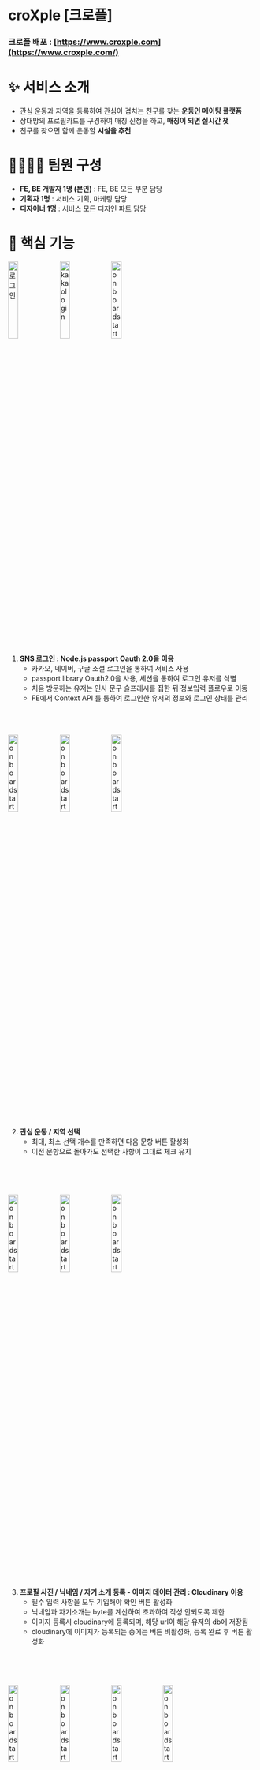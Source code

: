 # croXple [크로플]

### 크로플 배포 : [https://www.croxple.com](https://www.croxple.com/)

# ✨ 서비스 소개

- 관심 운동과 지역을 등록하여 관심이 겹치는 친구를 찾는 **운동인 메이팅 플랫폼**
- 상대방의 프로필카드를 구경하여 매칭 신청을 하고, **매칭이 되면 실시간 챗**
- 친구를 찾으면 함께 운동할 **시설을 추천**

# 👨‍👨‍👦‍👦 팀원 구성

- **FE, BE 개발자 1명 (본인)** : FE, BE 모든 부분 담당
- **기획자 1명** : 서비스 기획, 마케팅 담당
- **디자이너 1명** : 서비스 모든 디자인 파트 담당

# 🔑 핵심 기능

<span><img width = "20%" alt="로그인" src="https://user-images.githubusercontent.com/101058125/224064591-f8c884d0-e7a0-4fdb-a4a3-bb9fb0874e67.png"></span>
<span><img width = "20%" alt="kakaologin" src="https://user-images.githubusercontent.com/101058125/224065113-10dd0154-94e2-40d0-9287-74917ea856c2.png"></span>
<span><img width = "20%" alt="onboardstart" src="https://user-images.githubusercontent.com/101058125/224065462-f5f95f69-e742-4bb7-9591-01646ac3d57f.png"></span>
1. **SNS 로그인 : Node.js passport Oauth 2.0을 이용**
    - 카카오, 네이버, 구글 소셜 로그인을 통하여 서비스 사용
    - passport library Oauth2.0을 사용, 세션을 통하여 로그인 유저를 식별
    - 처음 방문하는 유저는 인사 문구 슬프래시를 접한 뒤 정보입력 플로우로 이동
    - FE에서 Context API 를 통하여 로그인한 유저의 정보와 로그인 상태를 관리
<br />
<br />
<br />
<span><img width = "20%" alt="onboardstart" src="https://user-images.githubusercontent.com/101058125/224068558-c61305e1-0166-4314-a039-36c500408588.png"></span>
<span><img width = "20%" alt="onboardstart" src="https://user-images.githubusercontent.com/101058125/224068783-c7a384f5-7c06-4435-82b7-416457e20392.png"></span>
<span><img width = "20%" alt="onboardstart" src="https://user-images.githubusercontent.com/101058125/224068808-b1a87d91-ed7b-4859-ad40-23dccafbc791.png"></span>

2. **관심 운동 / 지역 선택**
    - 최대, 최소 선택 개수를 만족하면 다음 문항 버튼 활성화
    - 이전 문항으로 돌아가도 선택한 사항이 그대로 체크 유지
<br />
<br />
<br />

<span><img width = "20%" alt="onboardstart"  src="https://user-images.githubusercontent.com/101058125/224069620-8c0e4501-8e0a-4d1f-8f8f-aee8048914f7.png"></span>
<span><img width = "20%" alt="onboardstart" src="https://user-images.githubusercontent.com/101058125/224069646-a32521d5-22fc-4284-b214-edd5a34a83a3.png"></span>
<span><img width = "20%" alt="onboardstart" src="https://user-images.githubusercontent.com/101058125/224069825-e5d7fb20-f108-4207-94d9-e4b47d2870fd.png"></span>

3. **프로필 사진 / 닉네임 / 자기 소개 등록 - 이미지 데이터 관리 : Cloudinary 이용**
    - 필수 입력 사항을 모두 기입해야 확인 버튼 활성화
    - 닉네임과 자기소개는 byte를 계산하여 초과하여 작성 안되도록 제한
    - 이미지 등록시 cloudinary에 등록되며, 해당 url이 해당 유저의 db에 저장됨
    - cloudinary에 이미지가 등록되는 중에는 버튼 비활성화, 등록 완료 후 버튼 활성화
<br />
<br />
<br />

<span><img width = "20%" alt="onboardstart"   src="https://user-images.githubusercontent.com/101058125/224070365-a02c77ec-e3c2-4b29-a480-6f2d793d0344.png"></span>
<span><img width = "20%" alt="onboardstart" src="https://user-images.githubusercontent.com/101058125/224070400-cb9d8576-6105-4964-b794-e8d6554a95e8.png"></span>
<span><img width = "20%" alt="onboardstart" src="https://user-images.githubusercontent.com/101058125/224070424-b5a22d13-e2d1-4158-974e-81963cab2b29.png"></span>
<span><img width = "20%" alt="onboardstart" src="https://user-images.githubusercontent.com/101058125/224070445-130c0348-a2e6-4abb-a662-ff7969d47c77.png"></span>

4. **프리뷰 카드로 입력사항을 확인 후 유저 정보 db에 업데이트**
    - 다수의 이미지 등록시 개수에 맞는 이미지 슬라이드로 시각화
    - 등록 절차를 완료하면 스플래시로 서비스 사용 방법 튜토리얼을 제공
    - 본인의 프사를 클릭하여 정보 수정 가능, 자신에게 매칭 신청한 타유저들은 스마일 이모티콘으로 표시
<br />
<br />
<br />

<span><img width = "20%" alt="onboardstart"  src="https://user-images.githubusercontent.com/101058125/224071985-e507257d-62ed-4dfa-b951-d8aa33138d51.png"></span>

5. **홈화면 - 함께 운동할 타유저들 추천**
    - 본인에게 매칭 신청을 한 유저가 있는 경우 스마일 이모티콘으로 표시
    - 9명의 유저는 전체 가입자들 중에서 랜덤하게 추천
    - 홈화면에 유저들 배치를 불규칙적이게 하여 다른 디자인들과 차별화
    - 중앙의 본인 프로필과 가까울수록 공통 관심분야가 많은 유저들을 추천(개발 진행중)
<br />
<br />
<br />

<span><img width = "20%" alt="onboardstart" src="https://user-images.githubusercontent.com/101058125/224071030-907e9252-922f-429f-9c38-f52a581c8ead.png"></span>
<span><img width = "20%" alt="onboardstart"  src="https://user-images.githubusercontent.com/101058125/224071402-797d2616-6dbd-4964-bf2a-ebe77d90fbc4.png"></span>
<span><img width = "19%" alt="onboardstart"  src="https://user-images.githubusercontent.com/101058125/224072837-22b66e89-5eee-457d-886f-b34d42ca8f1a.png"></span>
<span><img width = "20%" alt="onboardstart" src="https://user-images.githubusercontent.com/101058125/224071454-b7203f82-f080-474f-839b-8fe6c6bacade.png"></span>

5. **홈화면 메뉴 - 로그아웃 / 1:1 문의**
    - 로그아웃 확인 시 로그아웃 완료
    - 1:1 문의는 관리자와의 카톡으로 연결
<br />
<br />
<br />

<span><img width = "17%" alt="onboardstart" src="https://user-images.githubusercontent.com/101058125/224073552-a09ebe5b-278c-4204-ace5-525ea3cc4a70.png"></span>
<span><img width = "17%" alt="onboardstart" src="https://user-images.githubusercontent.com/101058125/224073657-4079c9ea-94b8-4a5b-96d4-aec514e2354c.png"></span>
<span><img width = "17%" alt="onboardstart"  src="https://user-images.githubusercontent.com/101058125/224073758-a3405d52-e6af-4b35-96b4-5a936f214548.png"></span>
<span><img width = "17%" alt="onboardstart" src="https://user-images.githubusercontent.com/101058125/224073842-75f17e77-0c2d-474c-b720-53785d228a14.png"></span>
<span><img width = "17%" alt="onboardstart" src="https://user-images.githubusercontent.com/101058125/224073985-3d99e1db-07b5-40ac-9678-5274b30fc41b.png"></span>

6. **유저 정보 수정 (프로필사진, 운동, 지역, 자기소개 변경)**
    - 변경된 선택들의 상태가 보여지며, 최종 수정 확인 버튼 클릭시 정보 업데이트
    - 변경 도중 취소할 경우 이전의 정보로 되돌아감
<br />
<br />
<br />

<span><img width = "20%" alt="onboardstart" src="https://user-images.githubusercontent.com/101058125/224074375-96cb770b-7939-4487-a348-440469f69936.png"></span> 
<span><img width = "20%" alt="onboardstart" src="https://user-images.githubusercontent.com/101058125/224074549-3d907493-7e62-47a1-bedf-4d8bc789ed6c.png"></span> 
<span><img width = "20%" alt="onboardstart"  src="https://user-images.githubusercontent.com/101058125/224074631-ef1afd23-d142-45fc-848a-3a18ffeb80d5.png"></span>

7. **타유저들의 프로필카드 구경과 매칭 신청 / 서로 매칭 성공 시 채팅 리스트에 상대방 프로필카드 생성됨**
    - 매칭 미신청, 신청, 매칭된 유저의 상태에 맞추어 버튼의 아이콘이 시각화
    - user의 데이터에 follower, following 카테고리를 구성하여 매칭 신청시 데이터 업데이트
    - 다른 유저의 프로필카드를 클릭해서 열람한 후 되돌아올때 페이지가 reload되지 않도록 컴포넌트로 구성
    - 본인의 프로필카드 클릭시 route path를 :id로 url을 분기하여 서비스 플로우 의도에 맞추어 다르게 구성
 <br />
<br />
<br />

<span><img width = "20%" alt="onboardstart" src="https://user-images.githubusercontent.com/101058125/224075363-67bc01fb-56e8-4ead-b6e9-dd43b21ef560.png"></span>
<span><img width = "20%" alt="onboardstart" src="https://user-images.githubusercontent.com/101058125/224075395-d8aee880-0cb1-4b55-aa7b-86e690df4824.png"></span>
<span><img width = "20%" alt="onboardstart" src="https://user-images.githubusercontent.com/101058125/224075427-0bdcab76-7250-4982-ae71-9f7ee00594b8.png"></span>

8. **messenger page : 매칭 성공된 유저들 리스트 / 프로필 클릭 시 대화창으로 연결 / 편집 메뉴로 삭제 가능**
    - 매칭된 리스트 없을 시 프로필들 대신 기본 안내 문구 제공
    - 편집 메뉴로 대화 목록에서 대화 리스트 삭제 가능
    - 안읽은 메세지가 와있는 경우 프로필 좌상단에 주황색 알림 마킹
    - 새로 매칭된 인원 - 최근 메세지 있는 순서로 리스트 정렬
<br />
<br />
<br />

<span><img width = "20%" alt="onboardstart"  src="https://user-images.githubusercontent.com/101058125/224075656-9ca8a21c-a045-427c-8aa8-c56b94114d40.png"></span>
<span><img width = "20%" alt="onboardstart" src="https://user-images.githubusercontent.com/101058125/224075675-67ce7a2d-1b0d-4de9-ba65-0b8e3e66c424.png"></span>

9. **Socket io 를 사용하여 채팅 기능 구현(websocket)**
    - model을 conversation과 message로 나누어, 각 대화에 해당하는 유저들 간의 메세지를 나우어 저장
    - sender, receiver, lastMessage 등등의 정보들을 다루어 마지막 메세지가 얼마나 전인지 시간 표기
    - 상대방이 연속적으로 여러 메세지 보낼 경우 프로필사진 하나만 표시
    - 채팅창에서 같은 시간에 보낸 메세지들은 시간을 하나만 표기
    - 상대방과 본인의 메세지 UI와 레이아웃을 구분, 하루가 넘어가면 날짜와 구분선 표시
    - socket io를 사용하여 유저간의 실시간 채팅 구현
 <br />
<br />
<br />

<span><img width = "20%" alt="onboardstart" src="https://user-images.githubusercontent.com/101058125/224075894-cec4344f-8ba6-4de4-8bec-9b66eec349cc.png"></span>
<span><img width = "20%" alt="onboardstart" src="https://user-images.githubusercontent.com/101058125/224076109-30c9f42c-9824-4a5b-8dd9-27ff30deaf9c.png"></span>
<span><img width = "20%" alt="onboardstart"  src="https://user-images.githubusercontent.com/101058125/224076132-b13be72d-d618-446a-80f6-1006746b6f0b.png"></span>

10. **운동장 페이지 - 시설 추천 / 시설 정보 제공**
    - 시설들의 썸네일 순서는 랜덤하게 제공
    - 각 콘텐츠에 해당되는 정보와 태그들 구성
    - 시설 이미지들은 슬라이드로 시각화
<br />
<br />
<br />

# ⚒️ 기술 스택
| | |
|:--|:--|
|언어 : HTML  CSS  JavaScript|코딩 스타일 : ESlint  Prettier|
|프레임워크 : React|  배포 : Netlify  Render|
|스타일 : Tailwind CSS  Styled-Components|백엔드 :   Node.js  Express |
|상태 관리 : Context API|DB :  MongoDB  Cloudinary|
|VCS : GitHub  |etc : Figma Socket io Hotjar|

1. **Styled-Components와 Tailwind CSS를 상황에 맞추어 섞어 활용**
    - 레이아웃 배치 : Tailwind의 직관적으로 수정을 할 수 있는 장점을 활용
    - 컴포넌트 스타일링 : Styled-Components를 Tailwind 문법으로 사용하여 정돈된 구성과 유틸리티성인 장점을 활용
    - 복잡한 스타일링 : 오리지널 Styled-Component와 Tailwind 문법으로 쓴 Styled-Component를 나누어 코드를 작성, 이 둘을 하나의 태그에 적용하여 하나의 태그를 사용하는 방식으로 작업
2. **배포 환경 / 개발 환경 설정** 
    - 배포 : FE - Netlify / BE - Render 배포
    - .env 를 통하여 환경변수를 개발/ 배포 환경에 나누어 설정한 후, 각 환경에 해당하는 URI 적용
    - Github repo에는 main과 develop 2개의 브랜치로 나누고, 배포와 개발 환경에서 작업을 진행하면서 확인 후 git pull로 업데이트하며 진행
    - main branch push 실행 시 변경사항이 자동 배포되도록 프로덕션 CD를 설정
3. **Responsive View**
    - responsive view extension을 사용하여 다수의 모바일 환경에서 디자인과 레이아웃에 문제가 없는지 확인
    - 모바일 환경에서 사용될 서비스이기에 pc환경은 최소한의 디자인만 반영
4. **사용자 데이터 분석 Hotjar**
    - ver1 의 경험 : croxple ver.1 에서는 웹 링크를 통해서 사람들에게 매칭 조건에 따라 선호도 조사를 하여 운동친구를 찾아주었습니다. 당시에 hotjar을 통해서 실사용자들을 관찰하였습니다.
    - hotjar을 통해서 사용자 경험을 관찰 - 이를 통해 회색 비활성화 버튼이 공지를 슬라이드로 다 보아야 활성화 버튼으로 바뀌는 플로우가 ux면에서 당황스러움을 발견 / 어느 문항에서 가장 고민하는지 비교 / pc(macOS, Window), mobile(ios, android), 태블릿 등등 다양한 환경에서 접속됨 / 어느 경로로 유입이 많이 되는가 / 등등을 알아봄
<br />
<br />
<br />

# 🧑‍💻 협업 파트

### [디자인 파트]

- 피그마를 사용하여 디자이너와 온라인으로 피그마 내부 음성 회의 툴을 사용하여 실시간으로 자주 회의를 나누었으며, add comment 기능으로 세부사항들을 남기고 체크하며 진행하였습니다.
- 디자이너와 디자인과 개발 각각에서 자주 사용되는 디자인 시스템을 서로 공유하고 설명하며 방향성과 효율성을 구축하면서 작업을 진행하였습니다.
- 기본적인 피그마 기능은 사용 가능해서, 필요시 직접 소스를 익스포트 / 그리드 체크 / 스타일링 값들을 추출 등등을 직접하며 협력의 효율성을 높였습니다.

### [기획 파트]

- 최대 입력 byte 설정 후 넘을 경우 타이핑 안되게 하기 / 이미지가 cloudinary에 업로드되는 중에는 페이지 전환 없도록 ux 설정하기 / 어느 부분에 loading page가 노출되는지 / 다양한 모바일에서 레이아웃이 이상한 부분이 있는지 / 등등 빠지거나 개발 지식이 필요한 부분은 구현하면서 꼼꼼하게 체크하여 기획자와 논의하였습니다.
- 최소 인원으로 프로젝트를 진행하다보니 단순히 서비스를 그대로 구현하기 보다, 유의미한 ux와 구현 방법들을 같이 고민하며 진행하였습니다.
- 개발 파트 진행이 가장 오래 걸려서 PM 역할을 병행하여 업무와 시간 조율을 진행하였습니다. 구현 단계에서는 사전에 논의하지 못한 디테일한 사항들이 발견되는 경우가 많았기에, 매주 진행을 하면서 준비 사항을 다시 체크해주며 기획, 디자인, 개발의 진행이 매끄럽게 진행되도록 노력하였습니다.
